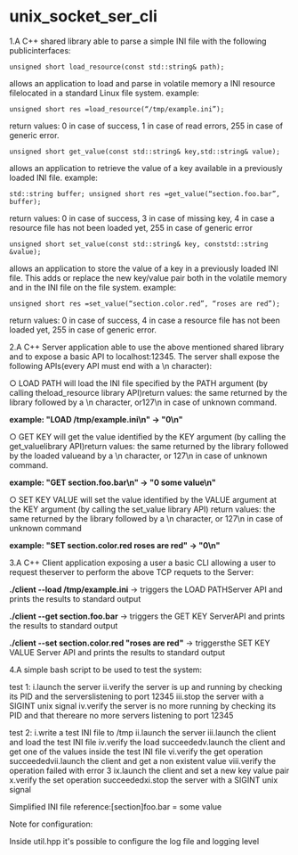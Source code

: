 # unix_socket_ser_cli

1.A C++ shared library able to parse a simple INI file with the following publicinterfaces:

  ```unsigned short load_resource(const std::string& path);```

allows an application to load and parse in volatile memory a INI resource filelocated in a standard Linux file system. example:

  ```unsigned short res =load_resource(“/tmp/example.ini”);```

return values: 0 in case of success, 1 in case of read errors, 255 in case of generic error.

  ```unsigned short get_value(const std::string& key,std::string& value);```

allows an application to retrieve the value of a key available in a previously loaded INI file. example: 

  ```std::string buffer; unsigned short res =get_value(“section.foo.bar”, buffer);```

return values: 0 in case of success, 3 in case of missing key, 4 in case a resource file has not been loaded yet, 255 in case of generic error

  ```unsigned short set_value(const std::string& key, conststd::string &value);```

allows an application to store the value of a key in a previously loaded INI file. This adds or replace the new key/value pair both in the volatile memory and in the INI file on the file system. example:

  ```unsigned short res =set_value(“section.color.red”, “roses are red”);```

 return values: 0 in case of success, 4 in case a resource file has not been loaded yet, 255 in case of generic error.

2.A C++ Server application able to use the above mentioned shared library and to expose a basic API to localhost:12345. The server shall expose the following APIs(every API must end with a \n character):

○ LOAD PATH will load the INI file specified by the PATH argument (by calling theload_resource library API)return values: the same returned by the library followed by a \n character, or127\n in case of unknown command. 

  **example: "LOAD /tmp/example.ini\n" -> "0\n"**

○ GET KEY will get the value identified by the KEY argument (by calling the get_valuelibrary API)return values: the same returned by the library followed by the loaded valueand by a \n character, or 127\n in case of unknown command. 

  **example: "GET section.foo.bar\n" -> "0 some value\n"**

○ SET KEY VALUE will set the value identified by the VALUE argument at the KEY argument (by calling the set_value library API)
return values: the same returned by the library followed by a \n character, or 127\n in case of unknown command

  **example: "SET section.color.red roses are red\" -> "0\n"**

3.A C++ Client application exposing a user a basic CLI allowing a user to request theserver to perform the above TCP requets to the Server:

**./client --load /tmp/example.ini** -> triggers the LOAD PATHServer API and prints the results to standard output

**./client --get section.foo.bar** -> triggers the GET KEY ServerAPI and prints the results to standard output

**./client --set section.color.red "roses are red"** -> triggersthe SET KEY VALUE Server API and prints the results to standard output

4.A simple bash script to be used to test the system:

test 1:
i.launch the server
ii.verify the server is up and running by checking its PID and the serverslistening to port 12345
iii.stop the server with a SIGINT unix signal
iv.verify the server is no more running by checking its PID and that thereare no more servers listening to port 12345

test 2:
i.write a test INI file to /tmp
ii.launch the server
iii.launch the client and load the test INI file
iv.verify the load succeededv.launch the client and get one of the values inside the test INI file
vi.verify the get operation succeededvii.launch the client and get a non existent value
viii.verify the operation failed with error 3
ix.launch the client and set a new key value pair
x.verify the set operation succeededxi.stop the server with a SIGINT unix signal 

Simplified INI file reference:[section]foo.bar = some value

Note for configuration:

Inside util.hpp it's possible to configure the log file and logging level
